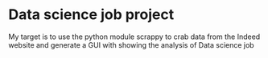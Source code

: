 # Data science job project
My target is to use the python module scrappy to crab data from the Indeed website and generate a GUI with showing the analysis of Data science job
